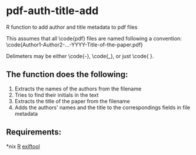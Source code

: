# pdf-auth-title-add
R function to add author and title metadata to pdf files

This assumes that all \code{pdf} files are named following a convention:
\code{Author1-Author2-...-YYYY-Title-of-the-paper.pdf}

Delimeters may be either \code{-}, \code{\_}, or just \code{ }.

## The function does the following:
1. Extracts the names of the authors from the filename
2. Tries to find their initials in the text
3. Extracts the title of the paper from the filename
4. Adds the authors' names and the title to the correspondings fields in file metadata

## Requirements:
\*nix
[R](http://www.r-project.org)
[exiftool](http://owl.phy.queensu.ca/~phil/exiftool/)
